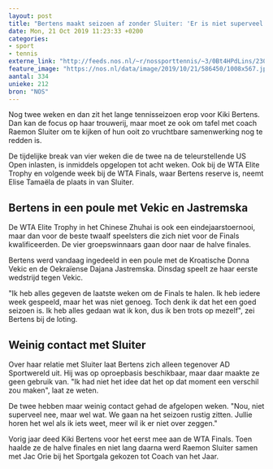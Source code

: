 ```yaml
---
layout: post
title: "Bertens maakt seizoen af zonder Sluiter: 'Er is niet superveel contact'"
date: Mon, 21 Oct 2019 11:23:33 +0200
categories: 
- sport 
- tennis 
externe_link: "http://feeds.nos.nl/~r/nossporttennis/~3/0Bt4HPdLins/2307065"
feature_image: "https://nos.nl/data/image/2019/10/21/586450/1008x567.jpg"
aantal: 334
unieke: 212
bron: "NOS"
---
```


<p>Nog twee weken en dan zit het lange tennisseizoen erop voor Kiki Bertens. Dan kan de focus op haar trouwerij, maar moet ze ook om tafel met coach Raemon Sluiter om te kijken of hun ooit zo vruchtbare samenwerking nog te redden is.</p>
<p>De tijdelijke break van vier weken die de twee na de teleurstellende US Open inlasten, is inmiddels opgelopen tot acht weken. Ook bij de WTA Elite Trophy en volgende week bij de WTA Finals, waar Bertens reserve is, neemt Elise Tamaëla de plaats in van Sluiter.</p>
<h2>Bertens in een poule met Vekic en Jastremska</h2>
<p>De WTA Elite Trophy in het Chinese Zhuhai is ook een eindejaarstoernooi, maar dan voor de beste twaalf speelsters die zich niet voor de Finals kwalificeerden. De vier groepswinnaars gaan door naar de halve finales.</p>
<p>Bertens werd vandaag ingedeeld in een poule met de Kroatische Donna Vekic en de Oekraïense Dajana Jastremska. Dinsdag speelt ze haar eerste wedstrijd tegen Vekic.</p>
<p>"Ik heb alles gegeven de laatste weken om de Finals te halen. Ik heb iedere week gespeeld, maar het was niet genoeg. Toch denk ik dat het een goed seizoen is. Ik heb alles gedaan wat ik kon, dus ik ben trots op mezelf", zei Bertens bij de loting.</p>
<h2>Weinig contact met Sluiter</h2>
<p>Over haar relatie met Sluiter laat Bertens zich alleen tegenover AD Sportwereld uit. Hij was op oproepbasis beschikbaar, maar daar maakte ze geen gebruik van. "Ik had niet het idee dat het op dat moment een verschil zou maken", laat ze weten.</p>
<p>De twee hebben maar weinig contact gehad de afgelopen weken. "Nou, niet superveel nee, maar wel wat. We gaan na het seizoen rustig zitten. Jullie horen het wel als ik iets weet, meer wil ik er niet over zeggen."</p>
<p>Vorig jaar deed Kiki Bertens voor het eerst mee aan de WTA Finals. Toen haalde ze de halve finales en niet lang daarna werd Raemon Sluiter samen met Jac Orie bij het Sportgala gekozen tot Coach van het Jaar.</p><img src="http://feeds.feedburner.com/~r/nossporttennis/~4/0Bt4HPdLins" height="1" width="1" alt=""/>
